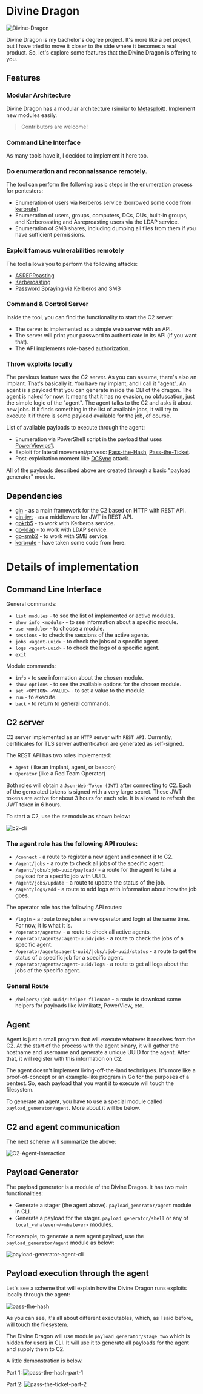 # Divine Dragon

![Divine-Dragon](img/image.png)

Divine Dragon is my bachelor's degree project. It's more like a pet project, but I have tried to move it closer to the side where it becomes a real product. So, let's explore some features that the Divine Dragon is offering to you.

## Features

### Modular Architecture

Divine Dragon has a modular architecture (similar to [Metasploit](https://github.com/rapid7/metasploit-framework)). Implement new modules easily.

>Contributors are welcome!

### Command Line Interface

As many tools have it, I decided to implement it here too.

### Do enumeration and reconnaissance remotely.

The tool can perform the following basic steps in the enumeration process for pentesters:
* Enumeration of users via Kerberos service (borrowed some code from [kerbrute](https://github.com/ropnop/kerbrute)).
* Enumeration of users, groups, computers, DCs, OUs, built-in groups, and Kerberoasting and Asreproasting users via the LDAP service.
* Enumeration of SMB shares, including dumping all files from them if you have sufficient permissions.

### Exploit famous vulnerabilities remotely

The tool allows you to perform the following attacks:
* [ASREPRoasting](https://attack.mitre.org/techniques/T1558/004/)
* [Kerberoasting](https://attack.mitre.org/techniques/T1558/003/)
* [Password Spraying](https://attack.mitre.org/techniques/T1110/003/) via Kerberos and SMB

### Command & Control Server

Inside the tool, you can find the functionality to start the C2 server:
* The server is implemented as a simple web server with an API.
* The server will print your password to authenticate in its API (if you want that).
* The API implements role-based authorization.

### Throw exploits locally

The previous feature was the C2 server. As you can assume, there's also an implant. That's basically it. You have my implant, and I call it "agent". An agent is a payload that you can generate inside the CLI of the dragon. The agent is naked for now. It means that it has no evasion, no obfuscation, just the simple logic of the "agent". The agent talks to the C2 and asks it about new jobs. If it finds something in the list of available jobs, it will try to execute it if there is some payload available for the job, of course.

List of available payloads to execute through the agent:
* Enumeration via PowerShell script in the payload that uses [PowerView.ps1](https://github.com/PowerShellMafia/PowerSploit/blob/master/Recon/PowerView.ps1).
* Exploit for lateral movement/privesc: [Pass-the-Hash](https://attack.mitre.org/techniques/T1075/), [Pass-the-Ticket](https://attack.mitre.org/techniques/T1550/003/).
* Post-exploitation moment like [DCSync](https://attack.mitre.org/techniques/T1003/006/) attack.

All of the payloads described above are created through a basic "payload generator" module.

## Dependencies

- [gin](https://github.com/gin-gonic/gin) - as a main framework for the C2 based on HTTP with REST API.
- [gin-jwt](https://github.com/appleboy/gin-jwt) - as a middleware for JWT in REST API.
- [gokrb5](https://github.com/jcmturner/gokrb5) - to work with Kerberos service.
- [go-ldap](https://github.com/go-ldap/ldap) - to work with LDAP service.
- [go-smb2](https://github.com/hirochachacha/go-smb2) - to work with SMB service.
- [kerbrute](https://github.com/ropnop/kerbrute) - have taken some code from here.

# Details of implementation

## Command Line Interface

General commands:
- `list modules` - to see the list of implemented or active modules.
- `show info <module>` - to see information about a specific module.
- `use <module>` - to choose a module.
- `sessions` - to check the sessions of the active agents.
- `jobs <agent-uuid>` - to check the jobs of a specific agent.
- `logs <agent-uuid>` - to check the logs of a specific agent.
- `exit`

Module commands:
- `info` - to see information about the chosen module.
- `show options` - to see the available options for the chosen module.
- `set <OPTION> <VALUE>` - to set a value to the module.
- `run` - to execute.
- `back` - to return to general commands.

## C2 server

C2 server implemented as an `HTTP` server with `REST API`. Currently, certificates for TLS server authentication are generated as self-signed.

The REST API has two roles implemented:
- `Agent` (like an implant, agent, or beacon)
- `Operator` (like a Red Team Operator)

Both roles will obtain a `Json-Web-Token (JWT)` after connecting to C2. Each of the generated tokens is signed with a very large secret. These JWT tokens are active for about 3 hours for each role. It is allowed to refresh the JWT token in 6 hours.

To start a C2, use the `c2` module as shown below:

![c2-cli](img/c2-cli.gif)

### The agent role has the following API routes:
- `/connect` - a route to register a new agent and connect it to C2.
- `/agent/jobs` - a route to check all jobs of the specific agent.
- `/agent/jobs/:job-uuid/payload/` - a route for the agent to take a payload for a specific job with UUID.
- `/agent/jobs/update` - a route to update the status of the job.
- `/agent/logs/add` - a route to add logs with information about how the job goes.

The operator role has the following API routes:
- `/login` - a route to register a new operator and login at the same time. For now, it is what it is.
- `/operator/agents/` - a route to check all active agents.
- `/operator/agents/:agent-uuid/jobs` - a route to check the jobs of a specific agent.
- `/operator/agents:agent-uuid/jobs/:job-uuid/status` - a route to get the status of a specific job for a specific agent.
- `/operator/agents/:agent-uuid/logs` - a route to get all logs about the jobs of the specific agent.

### General Route
- `/helpers/:job-uuid/:helper-filename` - a route to download some helpers for payloads like Mimikatz, PowerView, etc.

## Agent

Agent is just a small program that will execute whatever it receives from the C2.
At the start of the process with the agent binary, it will gather the hostname and username and generate a unique UUID for the agent. After that, it will register with this information on C2.

The agent doesn't implement living-off-the-land techniques. It's more like a proof-of-concept or an example-like program in Go for the purposes of a pentest. So, each payload that you want it to execute will touch the filesystem.

To generate an agent, you have to use a special module called `payload_generator/agent`. More about it will be below.

## C2 and agent communication

The next scheme will summarize the above:

![C2-Agent-Interaction](img/c2agent-interaction.png)

## Payload Generator

The payload generator is a module of the Divine Dragon. It has two main functionalities:
- Generate a stager (the agent above). `payload_generator/agent` module in CLI.
- Generate a payload for the stager. `payload_generator/shell` or any of `local_<whatever>/<whatever>` modules.

For example, to generate a new agent payload, use the `payload_generator/agent` module as below:

![payload-generator-agent-cli](img/payload-generator-agent-cli.gif)

## Payload execution through the agent

Let's see a scheme that will explain how the Divine Dragon runs exploits locally through the agent:

![pass-the-hash](img/pass-the-hash.jpg)

As you can see, it's all about different executables, which, as I said before, will touch the filesystem.

The Divine Dragon will use module `payload_generator/stage_two` which is hidden for users in CLI. It will use it to generate all payloads for the agent and supply them to C2.

A little demonstration is below.

Part 1:
![pass-the-hash-part-1](img/pass-the-hash-part-1.gif)

Part 2:
![pass-the-ticket-part-2](img/pass-the-ticket-part-2.gif)